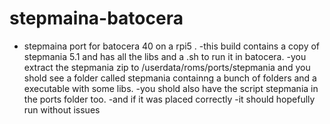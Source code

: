 # stepmaina-batocera
- stepmaina port for batocera 40 on a rpi5 .
  -this build contains a copy of stepmania 5.1 and has all the libs and a .sh to run it in batocera.
   -you extract the stepmania zip to /userdata/roms/ports/stepmania and you shold see a folder called stepmania containng a bunch of folders and a executable with some libs.
    -you shold also have the script stepmania in the ports folder too.
     -and if it was placed correctly
      -it should hopefully run without issues
 
 
